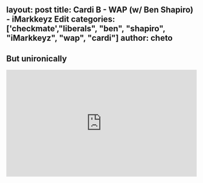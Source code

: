 layout: post
title: Cardi B - WAP (w/ Ben Shapiro) - iMarkkeyz Edit
categories: ['checkmate',"liberals", "ben", "shapiro", "iMarkkeyz", "wap", "cardi"]
author: cheto
---
## But unironically
<style>.embed-container { position: relative; padding-bottom: 56.25%; height: 0; overflow: hidden; max-width: 100%; } .embed-container iframe, .embed-container object, .embed-container embed { position: absolute; top: 0; left: 0; width: 100%; height: 100%; }</style><div class='embed-container'><iframe src='https://www.youtube.com/embed/BVco0KHQei4' frameborder='0' allowfullscreen></iframe></div>
